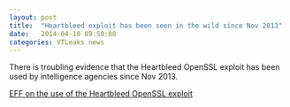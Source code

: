 ```yaml
---
layout: post
title:  "Heartbleed exploit has been seen in the wild since Nov 2013"
date:   2014-04-10 09:50:00
categories: VTLeaks news
---
```


There is troubling evidence that the Heartbleed OpenSSL exploit has been
used by intelligence agencies since Nov 2013.

[EFF on the use of the Heartbleed OpenSSL exploit](https://www.eff.org/deeplinks/2014/04/wild-heart-were-intelligence-agencies-using-heartbleed-november-2013)
